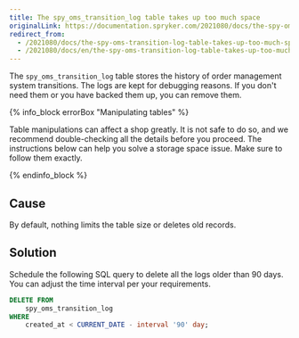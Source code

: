 ```yaml
---
title: The spy_oms_transition_log table takes up too much space
originalLink: https://documentation.spryker.com/2021080/docs/the-spy-oms-transition-log-table-takes-up-too-much-space
redirect_from:
  - /2021080/docs/the-spy-oms-transition-log-table-takes-up-too-much-space
  - /2021080/docs/en/the-spy-oms-transition-log-table-takes-up-too-much-space
---
```


The `spy_oms_transition_log` table stores the history of order management system transitions. The logs are kept for debugging reasons. If you don't need them or you have backed them up, you can remove them.

{% info_block errorBox "Manipulating tables" %}

Table manipulations can affect a shop greatly. It is not safe to do so, and we recommend double-checking all the details before you proceed. The instructions below can help you solve a storage space issue. Make sure to follow them exactly.

{% endinfo_block %}

## Cause
By default, nothing limits the table size or deletes old records.

## Solution
Schedule the following SQL query to delete all the logs older than 90 days. You can adjust the time interval per your requirements.

```sql
DELETE FROM
	spy_oms_transition_log
WHERE
	created_at < CURRENT_DATE - interval '90' day;
```
